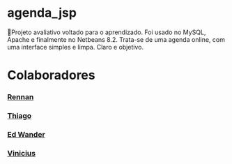 # agenda_jsp
📅Projeto avaliativo voltado para o aprendizado. Foi usado no MySQL, Apache e finalmente no Netbeans 8.2. 
Trata-se de uma agenda online, com uma interface simples e limpa. 
Claro e objetivo.

# Colaboradores
### [Rennan]( https://github.com/Renann1 )
### [Thiago]( https://github.com/tiagoarasi )
### [Ed Wander]( https://github.com/Edy940 )
### [Vinicius]( https://github.com/ViniciusBrandao2 )

